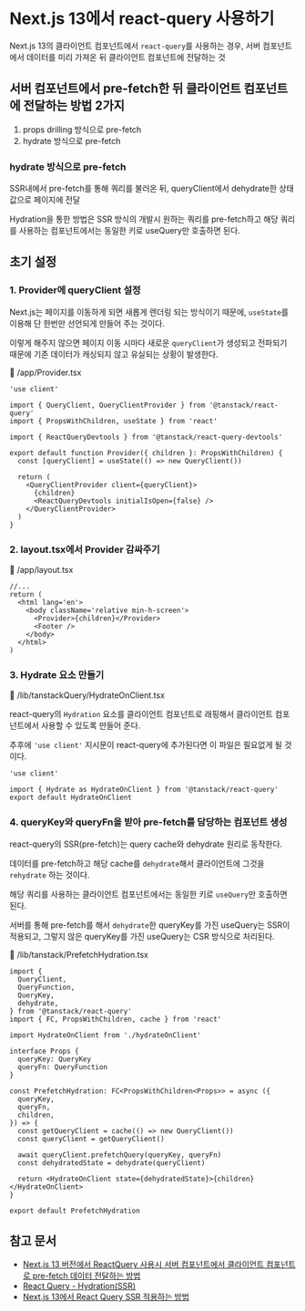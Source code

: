# Next.js 13에서 react-query 사용하기

Next.js 13의 클라이언트 컴포넌트에서 `react-query`를 사용하는 경우, 서버 컴포넌트에서 데이터를 미리 가져온 뒤 클라이언트 컴포넌트에 전달하는 것

## 서버 컴포넌트에서 pre-fetch한 뒤 클라이언트 컴포넌트에 전달하는 방법 2가지

1. props drilling 방식으로 pre-fetch
2. hydrate 방식으로 pre-fetch

### hydrate 방식으로 pre-fetch

SSR내에서 pre-fetch를 통해 쿼리를 불러온 뒤, queryClient에서 dehydrate한 상태값으로 페이지에 전달

Hydration을 통한 방법은 SSR 방식의 개발시 원하는 쿼리를 pre-fetch하고 해당 쿼리를 사용하는 컴포넌트에서는 동일한 키로 useQuery만 호출하면 된다.

## 초기 설정

### 1. Provider에 queryClient 설정

Next.js는 페이지를 이동하게 되면 새롭게 렌더링 되는 방식이기 때문에, `useState`를 이용해 단 한번만 선언되게 만들어 주는 것이다.

이렇게 해주지 않으면 페이지 이동 시마다 새로운 `queryClient`가 생성되고 전파되기 때문에 기존 데이터가 캐싱되지 않고 유실되는 상황이 발생한다.

📜 /app/Provider.tsx

```tsx
'use client'

import { QueryClient, QueryClientProvider } from '@tanstack/react-query'
import { PropsWithChildren, useState } from 'react'

import { ReactQueryDevtools } from '@tanstack/react-query-devtools'

export default function Provider({ children }: PropsWithChildren) {
  const [queryClient] = useState(() => new QueryClient())

  return (
    <QueryClientProvider client={queryClient}>
      {children}
      <ReactQueryDevtools initialIsOpen={false} />
    </QueryClientProvider>
  )
}
```

### 2. layout.tsx에서 Provider 감싸주기

📜 /app/layout.tsx

```tsx
//...
return (
  <html lang='en'>
    <body className='relative min-h-screen'>
      <Provider>{children}</Provider>
      <Footer />
    </body>
  </html>
)
```

### 3. Hydrate 요소 만들기

📜 /lib/tanstackQuery/HydrateOnClient.tsx

react-query의 `Hydration` 요소를 클라이언트 컴포넌트로 래핑해서 클라이언트 컴포넌트에서 사용할 수 있도록 만들어 준다.

추후에 `'use client'` 지시문이 react-query에 추가된다면 이 파일은 필요없게 될 것이다.

```tsx
'use client'

import { Hydrate as HydrateOnClient } from '@tanstack/react-query'
export default HydrateOnClient
```

### 4. queryKey와 queryFn을 받아 pre-fetch를 담당하는 컴포넌트 생성

react-query의 SSR(pre-fetch)는 query cache와 dehydrate 원리로 동작한다.

데이터를 pre-fetch하고 해당 cache를 `dehydrate`해서 클라이언트에 그것을 `rehydrate` 하는 것이다.

해당 쿼리를 사용하는 클라이언트 컴포넌트에서는 동일한 키로 `useQuery`만 호출하면 된다.

서버를 통해 pre-fetch를 해서 `dehydrate`한 queryKey를 가진 useQuery는 SSR이 적용되고, 그렇지 않은 queryKey를 가진 useQuery는 CSR 방식으로 처리된다.

📜 /lib/tanstack/PrefetchHydration.tsx

```tsx
import {
  QueryClient,
  QueryFunction,
  QueryKey,
  dehydrate,
} from '@tanstack/react-query'
import { FC, PropsWithChildren, cache } from 'react'

import HydrateOnClient from './hydrateOnClient'

interface Props {
  queryKey: QueryKey
  queryFn: QueryFunction
}

const PrefetchHydration: FC<PropsWithChildren<Props>> = async ({
  queryKey,
  queryFn,
  children,
}) => {
  const getQueryClient = cache(() => new QueryClient())
  const queryClient = getQueryClient()

  await queryClient.prefetchQuery(queryKey, queryFn)
  const dehydratedState = dehydrate(queryClient)

  return <HydrateOnClient state={dehydratedState}>{children}</HydrateOnClient>
}

export default PrefetchHydration
```

## 참고 문서

- [Next.js 13 버전에서 ReactQuery 사용시 서버 컴포넌트에서 클라이언트 컴포넌트로 pre-fetch 데이터 전달하는 방법](https://11001.tistory.com/221)
- [React Query - Hydration(SSR)](https://velog.io/@pjh1011409/React-Query-HydrationSSR)
- [Next.js 13에서 React Query SSR 적용하는 방법](https://velog.io/@ckstn0777/Next.js-13%EC%97%90%EC%84%9C-React-Query-SSR-%EC%A0%81%EC%9A%A9%ED%95%98%EB%8A%94-%EB%B0%A9%EB%B2%95)
